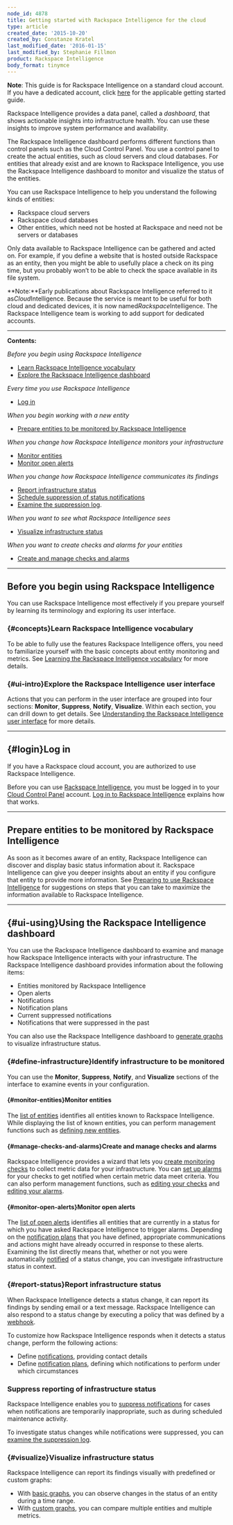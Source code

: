 ```yaml
---
node_id: 4878
title: Getting started with Rackspace Intelligence for the cloud
type: article
created_date: '2015-10-20'
created_by: Constanze Kratel
last_modified_date: '2016-01-15'
last_modified_by: Stephanie Fillmon
product: Rackspace Intelligence
body_format: tinymce
---
```


**Note**: This guide is for Rackspace Intelligence on a standard cloud
account. If you have a dedicated account, click
[here](/howto/getting-started-with-rackspace-intelligence-for-dedicated-accounts)
for the applicable getting started guide.

Rackspace Intelligence provides a data panel, called a *dashboard*, that
shows actionable insights into infrastructure health. You can use these
insights to improve system performance and availability.

The Rackspace Intelligence dashboard performs different functions than
control panels such as the Cloud Control Panel. You use a control panel
to create the actual entities, such as cloud servers and cloud
databases. For entities that already exist and are known to Rackspace
Intelligence, you use the Rackspace Intelligence dashboard to monitor
and visualize the status of the entities.

You can use Rackspace Intelligence to help you understand the following
kinds of entities:

-   Rackspace cloud servers
-   Rackspace cloud databases
-   Other entities, which need not be hosted at Rackspace and need not
    be servers or databases

Only data available to Rackspace Intelligence can be gathered and acted
on. For example, if you define a website that is hosted outside
Rackspace as an entity, then you might be able to usefully place a check
on its ping time, but you probably won&rsquo;t to be able to check the space
available in its file system.

**Note:**Early publications about Rackspace Intelligence referred to it
as*Cloud*Intelligence. Because the service is meant to be useful for
both cloud and dedicated devices, it is now
named*Rackspace*Intelligence. The Rackspace Intelligence team is working
to add support for dedicated accounts.

------------------------------------------------------------------------

**Contents:**

*Before you begin using Rackspace Intelligence*

-   [Learn Rackspace Intelligence vocabulary](#concepts)
-   [Explore the Rackspace Intelligence dashboard](#ui-intro)

*Every time you use Rackspace Intelligence*

-   [Log in](#login)

*When you begin working with a new entity*

-   [Prepare entities to be monitored by Rackspace
    Intelligence](#preparing)

*When you change how Rackspace Intelligence monitors your
infrastructure*

-   [Monitor entities](#monitor-entities)
-   [Monitor open alerts](#monitor-open-alerts)

*When you change how Rackspace Intelligence communicates its findings*

-   [Report infrastructure status](#report-status)
-   [Schedule suppression of status
    notifications](#schedule-suppressions)
-   [E](#examine-log-suppressed)[xamine the suppression
    log](/howto/examining-the-log-of-alerts-suppressed-by-rackspace-intelligence).

*When you want to see what Rackspace Intelligence sees*

-   [Visualize infrastructure status](#visualize)

*When you want to create checks and alarms for your entities*

-   [Create and manage checks and alarms](#manage-checks-and-alarms)

------------------------------------------------------------------------

Before you begin using Rackspace Intelligence
---------------------------------------------

You can use Rackspace Intelligence most effectively if you prepare
yourself by learning its terminology and exploring its user interface.

### [](){#concepts}Learn Rackspace Intelligence vocabulary

To be able to fully use the features Rackspace Intelligence offers, you
need to familiarize yourself with the basic concepts about entity
monitoring and metrics. See [Learning the Rackspace Intelligence
vocabulary](/howto/learning-the-rackspace-intelligence-vocabulary) for
more details.

### [](){#ui-intro}Explore the Rackspace Intelligence user interface

Actions that you can perform in the user interface are grouped into four
sections:  **Monitor**, **Suppress**, **Notify**, **Visualize**. Within
each section, you can drill down to get details. See [Understanding the
Rackspace Intelligence user
interface](/howto/understanding-the-rackspace-intelligence-dashboard-user-interface) for
more details.

------------------------------------------------------------------------

[](){#login}Log in
------------------

If you have a Rackspace cloud account, you are authorized to use
Rackspace Intelligence.

Before you can use [Rackspace
Intelligence](https://intelligence.rackspace.com/), you must be logged
in to your [Cloud Control Panel](https://mycloud.rackspace.com/)
account. [Log in to Rackspace
Intelligence](/howto/logging-in-to-the-rackspace-intelligence-dashboard)
explains how that works.

------------------------------------------------------------------------

[]()Prepare entities to be monitored by Rackspace Intelligence
--------------------------------------------------------------

As soon as it becomes aware of an entity, Rackspace Intelligence can
discover and display basic status information about it. Rackspace
Intelligence can give you deeper insights about an entity if you
configure that entity to provide more information. See [Preparing to use
Rackspace
Intelligence](/howto/preparing-to-use-rackspace-intelligence) for
suggestions on steps that you can take to maximize the information
available to Rackspace Intelligence.

------------------------------------------------------------------------

[](){#ui-using}Using the Rackspace Intelligence dashboard
---------------------------------------------------------

You can use the Rackspace Intelligence dashboard to examine and manage
how Rackspace Intelligence interacts with your infrastructure. The
Rackspace Intelligence dashboard provides information about the
following items:

-   Entities monitored by Rackspace Intelligence
-   Open alerts
-   Notifications
-   Notification plans
-   Current suppressed notifications
-   Notifications that were suppressed in the past

You can also use the Rackspace Intelligence dashboard to [generate
graphs](/howto/getting-started-with-rackspace-intelligence) to
visualize infrastructure status.

### [](){#define-infrastructure}Identify infrastructure to be monitored

You can use the **Monitor**, **Suppress**, **Notify**,
and **Visualize** sections of the interface to examine events in your
configuration.

#### [](){#monitor-entities}Monitor entities

The [list of
entities](/howto/monitoring-entities-with-rackspace-intelligence) identifies
all entities known to Rackspace Intelligence. While displaying the list
of known entities, you can perform management functions such
as [defining new
entities](/howto/monitoring-entities-with-rackspace-intelligence#create-entities).

#### [](){#manage-checks-and-alarms}Create and manage checks and alarms

Rackspace Intelligence provides a wizard that lets you [create
monitoring
checks](/howto/working-with-checks) to
collect metric data for your infrastructure. You can [set up
alarms](/howto/working-with-alarms) for
your checks to get notified when certain metric data meet criteria. You
can also perform management functions, such as [editing your
checks](/howto/working-with-checks) and
[editing your
alarms](/howto/working-with-alarms).

#### [](){#monitor-open-alerts}Monitor open alerts

The [list of open
alerts](/howto/monitoring-open-alerts-with-rackspace-intelligence) identifies
all entities that are currently in a status for which you have asked
Rackspace Intelligence to trigger alarms. Depending on the [notification
plans](/howto/working-with-rackspace-intelligence-notification-plans) that
you have defined, appropriate communications and actions might have
already occurred in response to these alerts. Examining the list
directly means that, whether or not you were
automatically [notified](/howto/working-with-notifications-in-rackspace-intelligence) of
a status change, you can investigate infrastructure status in context.

### [](){#report-status}Report infrastructure status

When Rackspace Intelligence detects a status change, it can report its
findings by sending email or a text message. Rackspace Intelligence can
also respond to a status change by executing a policy that was defined
by
a [webhook](http://docs.rackspace.com/cas/api/v1.0/autoscale-gettingstarted/content/Authenticated_Webhooks_and_Anonymous_Webhooks.html).

To customize how Rackspace Intelligence responds when it detects a
status change, perform the following actions:

-   Define [notifications](/howto/working-with-notifications-in-rackspace-intelligence),
    providing contact details
-   Define [notification
    plans](/howto/working-with-rackspace-intelligence-notification-plans),
    defining which notifications to perform under which circumstances

### []()Suppress reporting of infrastructure status

Rackspace Intelligence enables you to [suppress
notifications](/howto/working-with-notification-suppressions-in-rackspace-intelligence) for
cases when notifications are temporarily inappropriate, such as during
scheduled maintenance activity.

To investigate status changes while notifications were suppressed, you
can [examine the suppression
log](/howto/examining-the-log-of-alerts-suppressed-by-rackspace-intelligence).

### [](){#visualize}Visualize infrastructure status

Rackspace Intelligence can report its findings visually with predefined
or custom graphs:

-   With [basic
    graphs](/howto/viewing-basic-graphs-of-activity-in-rackspace-intelligence),
    you can observe changes in the status of an entity during a
    time range.
-   With [custom
    graphs](/howto/creating-custom-graphs-of-activity-in-rackspace-intelligence),
    you can compare multiple entities and multiple metrics.



